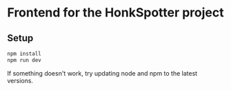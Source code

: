 # Frontend for the HonkSpotter project

## Setup

```bash
npm install
npm run dev
```

If something doesn't work, try updating node and npm to the latest versions.
